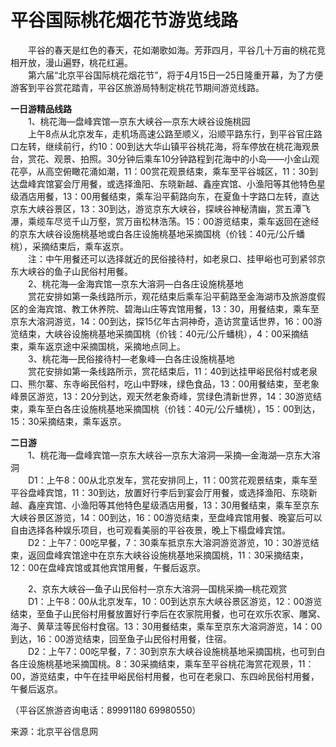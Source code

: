 # 平谷国际桃花烟花节游览线路  

&emsp;&emsp;平谷的春天是红色的春天，花如潮歌如海。芳菲四月，平谷几十万亩的桃花竞相开放，漫山遍野，桃花红遍。   
&emsp;&emsp;第六届“北京平谷国际桃花烟花节”，将于4月15日—25日隆重开幕，为了方便游客到平谷赏花踏青，平谷区旅游局特制定桃花节期间游览线路。   
  
**一日游精品线路**  
&emsp;&emsp;1、桃花海—盘峰宾馆—京东大峡谷—京东大峡谷设施桃园  
&emsp;&emsp;上午8点从北京发车，走机场高速公路至顺义，沿顺平路东行，到平谷官庄路口左转，继续前行，约10：00到达大华山镇平谷桃花海，将车停放在桃花海观景台，赏花、观景、拍照。30分钟后乘车10分钟路程到花海中的小岛——小金山观花亭，从高空俯瞰花涌如潮，11：00赏花观景结束，乘车至平谷城区，11：30到达盘峰宾馆宴会厅用餐，或选择渔阳、东晓新越、鑫座宾馆、小渔阳等其他特色星级酒店用餐，13：00用餐结束，乘车沿平蓟路向东，在夏鱼十字路口左转，直达京东大峡谷景区，13：30到达，游览京东大峡谷，探峡谷神秘清幽，赏五潭飞瀑，乘缆车尽览千山万壑，赏万亩松林浩荡。15：00游览结束，乘车返回在途经的京东大峡谷设施桃基地或白各庄设施桃基地采摘国桃（价钱：40元/公斤蟠桃），采摘结束后，乘车返京。   
&emsp;&emsp;注：中午用餐还可以选择就近的民俗接待村，如老泉口、挂甲峪也可到紧邻京东大峡谷的鱼子山民俗村用餐。   
&emsp;&emsp;2、桃花海—金海宾馆—京东大溶洞—白各庄设施桃基地  
&emsp;&emsp;赏花安排如第一条线路所示，观花结束后乘车沿平蓟路至金海湖市及旅游度假区的金海宾馆、教工休养院、碧海山庄等宾馆用餐，13：30，用餐结束，乘车至京东大溶洞游览，14：00到达，探15亿年古洞神奇，造访赏童话世界，16：00游览结束，大峡谷设施桃基地采摘国桃（价钱：40元/公斤蟠桃），4：00采摘结束，乘车返京途中采摘国桃，采摘地点同上。   
&emsp;&emsp;3、桃花海—民俗接待村—老象峰—白各庄设施桃基地  
&emsp;&emsp;赏花安排如第一条线路所示，赏花结束后，11：40到达挂甲峪民俗村或老泉口、熊尔寨、东寺峪民俗村，吃山中野味，绿色食品，13：00用餐结束，至老象峰景区游览，13：20分到达，观天然老象奇峰，赏绿色清新世界，14：30游览结束，乘车至白各庄设施桃基地采摘国桃（价钱：40元/公斤蟠桃），15：00到达，15：30采摘结束，乘车返京。   
  
**二日游**  
&emsp;&emsp;1、桃花海—盘峰宾馆—京东大峡谷—京东大溶洞—采摘—金海湖—京东大溶洞  
&emsp;&emsp;D1：上午8：00从北京发车，赏花安排同上，11：00赏花观景结束，乘车至平谷盘峰宾馆，11：30到达，放置好行李后到宴会厅用餐，或选择渔阳、东晓新越、鑫座宾馆、小渔阳等其他特色星级酒店用餐，13：30用餐结束，乘车至京东大峡谷景区游览，14：00到达，16：00游览结束，至盘峰宾馆用餐、晚宴后可以自由选择各种娱乐项目，也可观看美丽的平谷夜景，晚上下榻盘峰宾馆。   
&emsp;&emsp;D2：上午7：00吃早餐，7：30乘车抵京东大溶洞游览游览，10：30游览结束，返回盘峰宾馆途中在京东大峡谷设施桃基地采摘国桃，11：30采摘结束，12：00在盘峰宾馆或其他宾馆用餐，午餐后返京。   
  
&emsp;&emsp;2、京东大峡谷—鱼子山民俗村—京东大溶洞—国桃采摘—桃花观赏  
&emsp;&emsp;D1：上午8：00从北京发车，10：00到达京东大峡谷景区游览，12：00游览结束，至鱼子山民俗村用餐放置好行李后在农家院用餐，也可在欢乐农家、雕窝、海子、黄草洼等民俗村食宿。13：30用餐结束，乘车至京东大溶洞游览，14：00到达，16：00游览结束，回至鱼子山民俗村用餐，住宿。   
&emsp;&emsp;D2：上午7：00吃早餐，7：30到京东大峡谷设施桃基地采摘国桃，也可到白各庄设施桃基地采摘国桃。8：30采摘结束，乘车至平谷桃花海赏花观景，11：00，游览结束，中午在挂甲峪民俗村用餐，也可在老泉口、东四岭民俗村用餐，午餐后返京。   
  
（平谷区旅游咨询电话：89991180 69980550）  
  
来源：北京平谷信息网